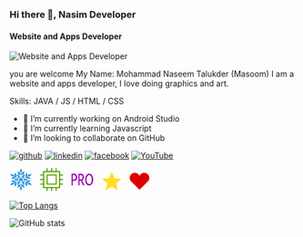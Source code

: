 ### Hi there 👋, Nasim Developer
#### Website and Apps Developer
![Website and Apps Developer](https://scontent.fdac135-1.fna.fbcdn.net/v/t39.30808-6/336252933_580388060711161_4425549613213284510_n.jpg?_nc_cat=104&ccb=1-7&_nc_sid=cc71e4&_nc_eui2=AeHhwPThVye7_Gpqp36Ri_Tc47eCS7UF4wPjt4JLtQXjA6bdhpS70diXY7euga1LlGNkqzguzRyP2bauFM9eCpCM&_nc_ohc=xeCBYOg5U8IQ7kNvgHh8T1M&_nc_zt=23&_nc_ht=scontent.fdac135-1.fna&_nc_gid=ALhK7_nVkvTOFgbWsGqyBLV&oh=00_AYCAETTdyA1laPy3Au0fhcMQP3gMvoBmd7tzdeo-XKU1eQ&oe=675124D5)

you are welcome
My Name: Mohammad Naseem Talukder (Masoom)
I am a website and apps developer, I love doing graphics and art.

Skills:   JAVA / JS / HTML / CSS

- 🔭 I’m currently working on Android Studio  
- 🌱 I’m currently learning Javascript  
- 👯 I’m looking to collaborate on GitHub  


[<img src='https://cdn.jsdelivr.net/npm/simple-icons@3.0.1/icons/github.svg' alt='github' height='40'>](https://github.com/https://github.com/Nasimdeveloper/Nasimdev/)  [<img src='https://cdn.jsdelivr.net/npm/simple-icons@3.0.1/icons/linkedin.svg' alt='linkedin' height='40'>](https://www.linkedin.com/in/https://www.linkedin.com/in/nasim-developer-728322324/?lipi=urn%3Ali%3Apage%3Ad_flagship3_feed%3BlkmHEuCsSjC8eE5MXLt9WQ%3D%3D/)  [<img src='https://cdn.jsdelivr.net/npm/simple-icons@3.0.1/icons/facebook.svg' alt='facebook' height='40'>](https://www.facebook.com/https://www.facebook.com/mdmasum.thalukdher)  [<img src='https://cdn.jsdelivr.net/npm/simple-icons@3.0.1/icons/youtube.svg' alt='YouTube' height='40'>](https://www.youtube.com/channel/http://www.youtube.com/@nasimDeveloper)  

<a href='https://archiveprogram.github.com/'><img src='https://raw.githubusercontent.com/acervenky/animated-github-badges/master/assets/acbadge.gif' width='40' height='40'></a> <a href='https://docs.github.com/en/developers'><img src='https://raw.githubusercontent.com/acervenky/animated-github-badges/master/assets/devbadge.gif' width='40' height='40'></a> <a href='https://github.com/pricing'><img src='https://raw.githubusercontent.com/acervenky/animated-github-badges/master/assets/pro.gif' width='40' height='40'></a> <a href='https://stars.github.com/'><img src='https://raw.githubusercontent.com/acervenky/animated-github-badges/master/assets/starbadge.gif' width='35' height='35'></a> <a href='https://docs.github.com/en/github/supporting-the-open-source-community-with-github-sponsors'><img src='https://raw.githubusercontent.com/acervenky/animated-github-badges/master/assets/sponsorbadge.gif' width='35' height='35'></a> 

[![Top Langs](https://github-readme-stats.vercel.app/api/top-langs/?username=https://github.com/Nasimdeveloper/Nasimdev/)](https://github.com/anuraghazra/github-readme-stats)

![GitHub stats](https://github-readme-stats.vercel.app/api?username=https://github.com/Nasimdeveloper/Nasimdev/&show_icons=true)  

